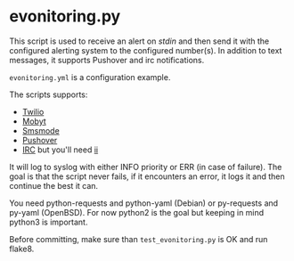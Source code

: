 # evonitoring.py

This script is used to receive an alert on *stdin* and then send it
with the configured alerting system to the configured number(s). In
addition to text messages, it supports Pushover and irc notifications.

`evonitoring.yml` is a configuration example.

The scripts supports:
* [Twilio](https://www.twilio.com/sms)
* [Mobyt](http://www.mobyt.it/en/send-sms-globally.php)
* [Smsmode](https://www.smsmode.com/solutions-sms/)
* [Pushover](https://pushover.net/)
* [IRC](https://en.wikipedia.org/wiki/Internet_Relay_Chat) but you'll
  need [ii](https://tools.suckless.org/ii/)

It will log to syslog with either INFO priority or ERR (in case of
failure). The goal is that the script never fails, if it encounters an
error, it logs it and then continue the best it can.

You need python-requests and python-yaml (Debian) or py-requests and
py-yaml (OpenBSD). For now python2 is the goal but keeping in mind
python3 is important.


Before committing, make sure than `test_evonitoring.py` is OK and run flake8.
